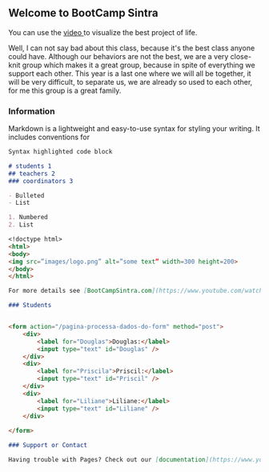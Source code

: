 ## Welcome to BootCamp Sintra

You can use the [video ](https://www.youtube.com/watch?v=PlsofEgCCxk) to visualize the best project of life.

Well, I can not say bad about this class, because it's the best class anyone could have.
Although our behaviors are not the best, we are a very close-knit group which makes it a great group, because in spite of everything we support each other.
This year is a last one where we will all be together, it will be very difficult, to separate us, we are already so used to each other, for me this group is a great family.

### Information

Markdown is a lightweight and easy-to-use syntax for styling your writing. It includes conventions for

```markdown
Syntax highlighted code block

# students 1
## teachers 2
### coordinators 3

- Bulleted
- List

1. Numbered
2. List

<!doctype html>
<html>
<body>
<img src=”images/logo.png” alt=”some text” width=300 height=200>
</body>
</html>

For more details see [BootCampSintra.com](https://www.youtube.com/watch?v=PlsofEgCCxk).

### Students


<form action="/pagina-processa-dados-do-form" method="post">
    <div>
        <label for="Douglas">Douglas:</label>
        <input type="text" id="Douglas" />
    </div>
    <div>
        <label for="Priscila">Priscil:</label>
        <input type="text" id="Priscil" />
    </div>
    <div>
        <label for="Liliane">Liliane:</label>
        <input type="text" id="Liliane" />
    </div>
   
</form>

### Support or Contact

Having trouble with Pages? Check out our [documentation](https://www.youtube.com/watch?v=5oMmexzbK7c) or [contact support](https://www.youtube.com/watch?v=5oMmexzbK7c) and we’ll help you sort it out.
